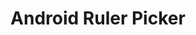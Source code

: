 ---
layout: post
section-type: post
title: Android Ruler Picker
category: Open Source
redirect: https://github.com/kevalpatel2106/android-ruler-picker
---
